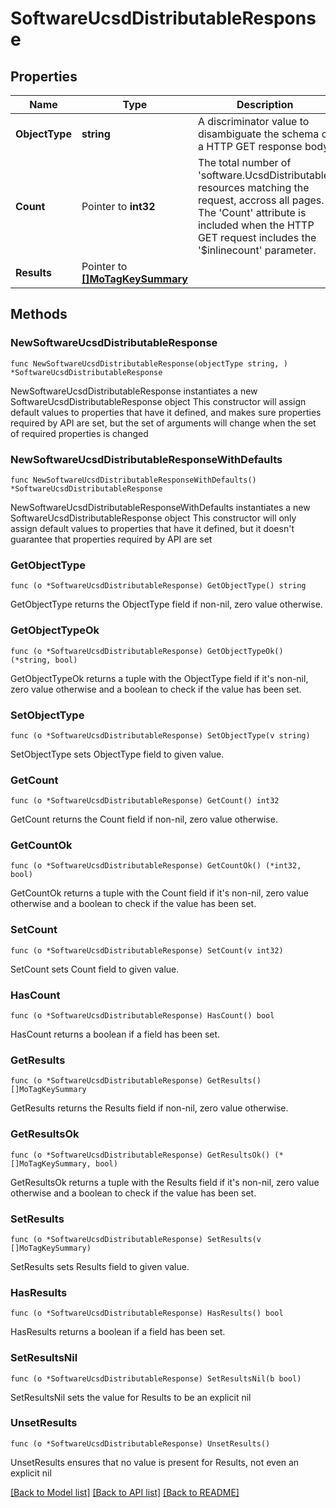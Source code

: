 # SoftwareUcsdDistributableResponse

## Properties

Name | Type | Description | Notes
------------ | ------------- | ------------- | -------------
**ObjectType** | **string** | A discriminator value to disambiguate the schema of a HTTP GET response body. | 
**Count** | Pointer to **int32** | The total number of &#39;software.UcsdDistributable&#39; resources matching the request, accross all pages. The &#39;Count&#39; attribute is included when the HTTP GET request includes the &#39;$inlinecount&#39; parameter. | [optional] 
**Results** | Pointer to [**[]MoTagKeySummary**](MoTagKeySummary.md) |  | [optional] 

## Methods

### NewSoftwareUcsdDistributableResponse

`func NewSoftwareUcsdDistributableResponse(objectType string, ) *SoftwareUcsdDistributableResponse`

NewSoftwareUcsdDistributableResponse instantiates a new SoftwareUcsdDistributableResponse object
This constructor will assign default values to properties that have it defined,
and makes sure properties required by API are set, but the set of arguments
will change when the set of required properties is changed

### NewSoftwareUcsdDistributableResponseWithDefaults

`func NewSoftwareUcsdDistributableResponseWithDefaults() *SoftwareUcsdDistributableResponse`

NewSoftwareUcsdDistributableResponseWithDefaults instantiates a new SoftwareUcsdDistributableResponse object
This constructor will only assign default values to properties that have it defined,
but it doesn't guarantee that properties required by API are set

### GetObjectType

`func (o *SoftwareUcsdDistributableResponse) GetObjectType() string`

GetObjectType returns the ObjectType field if non-nil, zero value otherwise.

### GetObjectTypeOk

`func (o *SoftwareUcsdDistributableResponse) GetObjectTypeOk() (*string, bool)`

GetObjectTypeOk returns a tuple with the ObjectType field if it's non-nil, zero value otherwise
and a boolean to check if the value has been set.

### SetObjectType

`func (o *SoftwareUcsdDistributableResponse) SetObjectType(v string)`

SetObjectType sets ObjectType field to given value.


### GetCount

`func (o *SoftwareUcsdDistributableResponse) GetCount() int32`

GetCount returns the Count field if non-nil, zero value otherwise.

### GetCountOk

`func (o *SoftwareUcsdDistributableResponse) GetCountOk() (*int32, bool)`

GetCountOk returns a tuple with the Count field if it's non-nil, zero value otherwise
and a boolean to check if the value has been set.

### SetCount

`func (o *SoftwareUcsdDistributableResponse) SetCount(v int32)`

SetCount sets Count field to given value.

### HasCount

`func (o *SoftwareUcsdDistributableResponse) HasCount() bool`

HasCount returns a boolean if a field has been set.

### GetResults

`func (o *SoftwareUcsdDistributableResponse) GetResults() []MoTagKeySummary`

GetResults returns the Results field if non-nil, zero value otherwise.

### GetResultsOk

`func (o *SoftwareUcsdDistributableResponse) GetResultsOk() (*[]MoTagKeySummary, bool)`

GetResultsOk returns a tuple with the Results field if it's non-nil, zero value otherwise
and a boolean to check if the value has been set.

### SetResults

`func (o *SoftwareUcsdDistributableResponse) SetResults(v []MoTagKeySummary)`

SetResults sets Results field to given value.

### HasResults

`func (o *SoftwareUcsdDistributableResponse) HasResults() bool`

HasResults returns a boolean if a field has been set.

### SetResultsNil

`func (o *SoftwareUcsdDistributableResponse) SetResultsNil(b bool)`

 SetResultsNil sets the value for Results to be an explicit nil

### UnsetResults
`func (o *SoftwareUcsdDistributableResponse) UnsetResults()`

UnsetResults ensures that no value is present for Results, not even an explicit nil

[[Back to Model list]](../README.md#documentation-for-models) [[Back to API list]](../README.md#documentation-for-api-endpoints) [[Back to README]](../README.md)


